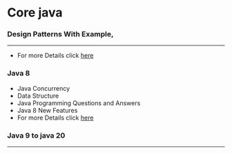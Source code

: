 # Core java

### Design Patterns With Example,
<hr/>

- For more Details click [here](/design_pattern/design_patterns.md)


### Java 8

- Java Concurrency
- Data Structure
- Java Programming Questions and Answers
- Java 8 New Features
- For more Details click [here](/Java8_Proj/readme.md)

### Java 9 to java 20

<hr/>


